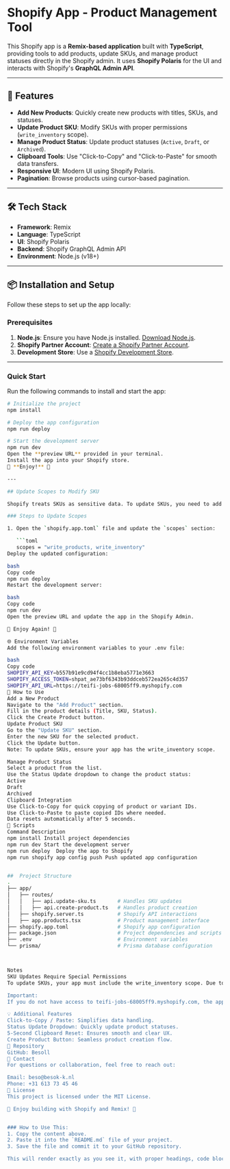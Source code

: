 # Shopify App - Product Management Tool

This Shopify app is a **Remix-based application** built with **TypeScript**, providing tools to add products, update SKUs, and manage product statuses directly in the Shopify admin. It uses **Shopify Polaris** for the UI and interacts with Shopify's **GraphQL Admin API**.

---

## 🚀 Features

- **Add New Products**: Quickly create new products with titles, SKUs, and statuses.
- **Update Product SKU**: Modify SKUs with proper permissions (`write_inventory` scope).
- **Manage Product Status**: Update product statuses (`Active`, `Draft`, or `Archived`).
- **Clipboard Tools**: Use "Click-to-Copy" and "Click-to-Paste" for smooth data transfers.
- **Responsive UI**: Modern UI using Shopify Polaris.
- **Pagination**: Browse products using cursor-based pagination.

---

## 🛠️ Tech Stack

- **Framework**: Remix
- **Language**: TypeScript
- **UI**: Shopify Polaris
- **Backend**: Shopify GraphQL Admin API
- **Environment**: Node.js (v18+)

---

## 📦 Installation and Setup

Follow these steps to set up the app locally:

### Prerequisites

1. **Node.js**: Ensure you have Node.js installed. [Download Node.js](https://nodejs.org/).
2. **Shopify Partner Account**: [Create a Shopify Partner Account](https://partners.shopify.com/signup).
3. **Development Store**: Use a [Shopify Development Store](https://help.shopify.com/en/partners/dashboard/development-stores).

---

### Quick Start

Run the following commands to install and start the app:

```bash
# Initialize the project
npm install

# Deploy the app configuration
npm run deploy

# Start the development server
npm run dev
Open the **preview URL** provided in your terminal.  
Install the app into your Shopify store.  
🎉 **Enjoy!** 🎉

---

## Update Scopes to Modify SKU

Shopify treats SKUs as sensitive data. To update SKUs, you need to add the `write_inventory` scope.

### Steps to Update Scopes

1. Open the `shopify.app.toml` file and update the `scopes` section:

   ```toml
   scopes = "write_products, write_inventory"
Deploy the updated configuration:

bash
Copy code
npm run deploy
Restart the development server:

bash
Copy code
npm run dev
Open the preview URL and update the app in the Shopify Admin.

🎉 Enjoy Again! 🎉

🌐 Environment Variables
Add the following environment variables to your .env file:

bash
Copy code
SHOPIFY_API_KEY=b557b91e9cd94f4cc1b8eba5771e3663
SHOPIFY_ACCESS_TOKEN=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
SHOPIFY_API_URL=https://teifi-jobs-68005ff9.myshopify.com
🧩 How to Use
Add a New Product
Navigate to the "Add Product" section.
Fill in the product details (Title, SKU, Status).
Click the Create Product button.
Update Product SKU
Go to the "Update SKU" section.
Enter the new SKU for the selected product.
Click the Update button.
Note: To update SKUs, ensure your app has the write_inventory scope.

Manage Product Status
Select a product from the list.
Use the Status Update dropdown to change the product status:
Active
Draft
Archived
Clipboard Integration
Use Click-to-Copy for quick copying of product or variant IDs.
Use Click-to-Paste to paste copied IDs where needed.
Data resets automatically after 5 seconds.
🔧 Scripts
Command	Description
npm install	Install project dependencies
npm run dev	Start the development server
npm run deploy	Deploy the app to Shopify
npm run shopify app config push	Push updated app configuration


##  Project Structure
.
├── app/
│   ├── routes/
│   │   ├── api.update-sku.ts       # Handles SKU updates
│   │   ├── api.create-product.ts   # Handles product creation
│   ├── shopify.server.ts           # Shopify API interactions
│   ├── app.products.tsx            # Product management interface
├── shopify.app.toml                # Shopify app configuration
├── package.json                    # Project dependencies and scripts
├── .env                            # Environment variables
└── prisma/                         # Prisma database configuration



Notes
SKU Updates Require Special Permissions
To update SKUs, your app must include the write_inventory scope. Due to Shopify's latest rules, SKUs are now considered sensitive data.

Important:
If you do not have access to teifi-jobs-68005ff9.myshopify.com, the app must be redeployed to your own development store with updated scopes.

💡 Additional Features
Click-to-Copy / Paste: Simplifies data handling.
Status Update Dropdown: Quickly update product statuses.
5-Second Clipboard Reset: Ensures smooth and clear UX.
Create Product Button: Seamless product creation flow.
🔗 Repository
GitHub: Besoll
📧 Contact
For questions or collaboration, feel free to reach out:

Email: beso@besok-k.nl
Phone: +31 613 73 45 46
📜 License
This project is licensed under the MIT License.

🎉 Enjoy building with Shopify and Remix! 🎉


### How to Use This:
1. Copy the content above.
2. Paste it into the `README.md` file of your project.
3. Save the file and commit it to your GitHub repository.

This will render exactly as you see it, with proper headings, code blocks, and sections. Let me know if anything else is needed! 🚀

